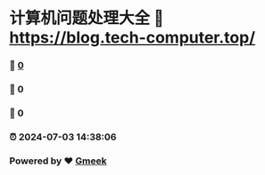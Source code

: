 # 计算机问题处理大全 :link: https://blog.tech-computer.top/
### :page_facing_up: [0](https://BJ-MQC.github.io/tech-computer.github.io/tag.html) 
### :speech_balloon: 0 
### :hibiscus: 0 
### :alarm_clock: 2024-07-03 14:38:06 
### Powered by :heart: [Gmeek](https://github.com/Meekdai/Gmeek)
